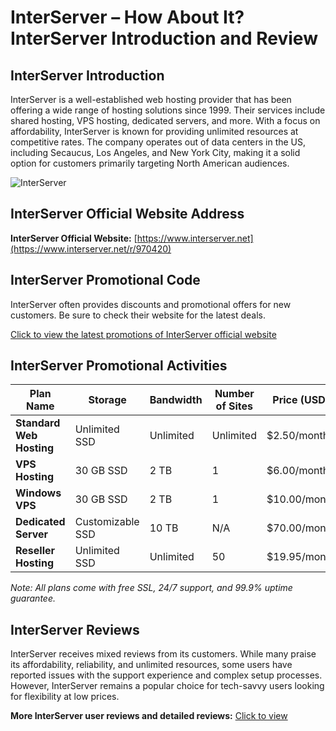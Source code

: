 # InterServer – How About It? InterServer Introduction and Review

## InterServer Introduction
InterServer is a well-established web hosting provider that has been offering a wide range of hosting solutions since 1999. Their services include shared hosting, VPS hosting, dedicated servers, and more. With a focus on affordability, InterServer is known for providing unlimited resources at competitive rates. The company operates out of data centers in the US, including Secaucus, Los Angeles, and New York City, making it a solid option for customers primarily targeting North American audiences.

![InterServer](https://github.com/user-attachments/assets/c68b13e3-eb8b-470c-8122-9ca0b0331f09)

## InterServer Official Website Address
**InterServer Official Website:** [https://www.interserver.net](https://www.interserver.net/r/970420)

## InterServer Promotional Code
InterServer often provides discounts and promotional offers for new customers. Be sure to check their website for the latest deals.

[Click to view the latest promotions of InterServer official website](https://www.interserver.net/r/970420)

## InterServer Promotional Activities

| Plan Name               | Storage             | Bandwidth   | Number of Sites | Price (USD)  | Purchase Link                                 |
|-------------------------|---------------------|-------------|-----------------|--------------|-----------------------------------------------|
| **Standard Web Hosting** | Unlimited SSD       | Unlimited   | Unlimited        | $2.50/month  | [Sign Up Now](https://www.interserver.net/r/970420)    |
| **VPS Hosting**          | 30 GB SSD           | 2 TB        | 1                | $6.00/month  | [Sign Up Now](https://www.interserver.net/r/970420)    |
| **Windows VPS**          | 30 GB SSD           | 2 TB        | 1                | $10.00/month | [Sign Up Now](https://www.interserver.net/r/970420)    |
| **Dedicated Server**     | Customizable SSD    | 10 TB       | N/A              | $70.00/month | [Sign Up Now](https://www.interserver.net/r/970420)    |
| **Reseller Hosting**     | Unlimited SSD       | Unlimited   | 50               | $19.95/month | [Sign Up Now](https://www.interserver.net/r/970420)    |

*Note: All plans come with free SSL, 24/7 support, and 99.9% uptime guarantee.*

## InterServer Reviews
InterServer receives mixed reviews from its customers. While many praise its affordability, reliability, and unlimited resources, some users have reported issues with the support experience and complex setup processes. However, InterServer remains a popular choice for tech-savvy users looking for flexibility at low prices.

**More InterServer user reviews and detailed reviews:** [Click to view](https://www.interserver.net/r/970420)
